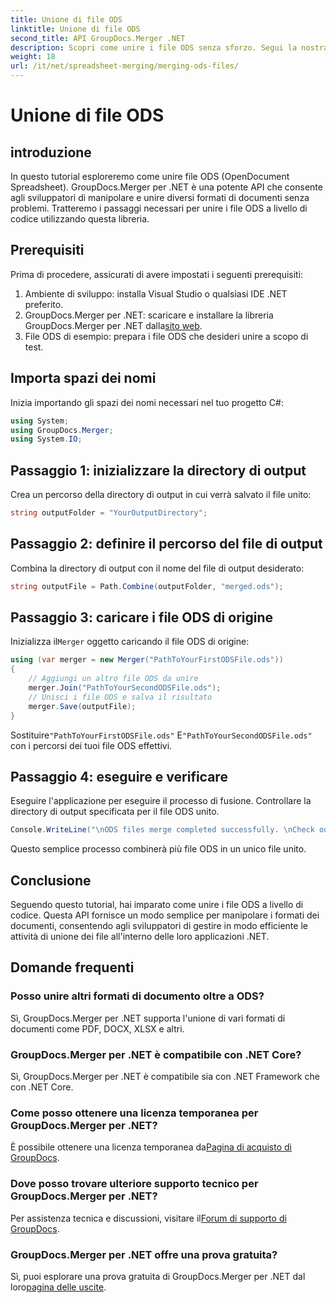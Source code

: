 ```yaml
---
title: Unione di file ODS
linktitle: Unione di file ODS
second_title: API GroupDocs.Merger .NET
description: Scopri come unire i file ODS senza sforzo. Segui la nostra guida passo passo per una manipolazione fluida dei documenti.
weight: 18
url: /it/net/spreadsheet-merging/merging-ods-files/
---
```


# Unione di file ODS

## introduzione
In questo tutorial esploreremo come unire file ODS (OpenDocument Spreadsheet). GroupDocs.Merger per .NET è una potente API che consente agli sviluppatori di manipolare e unire diversi formati di documenti senza problemi. Tratteremo i passaggi necessari per unire i file ODS a livello di codice utilizzando questa libreria.
## Prerequisiti
Prima di procedere, assicurati di avere impostati i seguenti prerequisiti:
1. Ambiente di sviluppo: installa Visual Studio o qualsiasi IDE .NET preferito.
2.  GroupDocs.Merger per .NET: scaricare e installare la libreria GroupDocs.Merger per .NET dalla[sito web](https://releases.groupdocs.com/merger/net/).
3. File ODS di esempio: prepara i file ODS che desideri unire a scopo di test.

## Importa spazi dei nomi
Inizia importando gli spazi dei nomi necessari nel tuo progetto C#:
```csharp
using System; 
using GroupDocs.Merger;
using System.IO;
```
## Passaggio 1: inizializzare la directory di output
Crea un percorso della directory di output in cui verrà salvato il file unito:
```csharp
string outputFolder = "YourOutputDirectory";
```
## Passaggio 2: definire il percorso del file di output
Combina la directory di output con il nome del file di output desiderato:
```csharp
string outputFile = Path.Combine(outputFolder, "merged.ods");
```
## Passaggio 3: caricare i file ODS di origine
 Inizializza il`Merger` oggetto caricando il file ODS di origine:
```csharp
using (var merger = new Merger("PathToYourFirstODSFile.ods"))
{
    // Aggiungi un altro file ODS da unire
    merger.Join("PathToYourSecondODSFile.ods");
    // Unisci i file ODS e salva il risultato
    merger.Save(outputFile);
}
```
 Sostituire`"PathToYourFirstODSFile.ods"` E`"PathToYourSecondODSFile.ods"` con i percorsi dei tuoi file ODS effettivi.
## Passaggio 4: eseguire e verificare
Eseguire l'applicazione per eseguire il processo di fusione. Controllare la directory di output specificata per il file ODS unito.
```csharp
Console.WriteLine("\nODS files merge completed successfully. \nCheck output in {0}", outputFolder);
```
Questo semplice processo combinerà più file ODS in un unico file unito.

## Conclusione
Seguendo questo tutorial, hai imparato come unire i file ODS a livello di codice. Questa API fornisce un modo semplice per manipolare i formati dei documenti, consentendo agli sviluppatori di gestire in modo efficiente le attività di unione dei file all'interno delle loro applicazioni .NET.

## Domande frequenti
### Posso unire altri formati di documento oltre a ODS?
Sì, GroupDocs.Merger per .NET supporta l'unione di vari formati di documenti come PDF, DOCX, XLSX e altri.
### GroupDocs.Merger per .NET è compatibile con .NET Core?
Sì, GroupDocs.Merger per .NET è compatibile sia con .NET Framework che con .NET Core.
### Come posso ottenere una licenza temporanea per GroupDocs.Merger per .NET?
 È possibile ottenere una licenza temporanea da[Pagina di acquisto di GroupDocs](https://purchase.groupdocs.com/temporary-license/).
### Dove posso trovare ulteriore supporto tecnico per GroupDocs.Merger per .NET?
 Per assistenza tecnica e discussioni, visitare il[Forum di supporto di GroupDocs](https://forum.groupdocs.com/c/merger/32).
### GroupDocs.Merger per .NET offre una prova gratuita?
 Sì, puoi esplorare una prova gratuita di GroupDocs.Merger per .NET dal loro[pagina delle uscite](https://releases.groupdocs.com/).